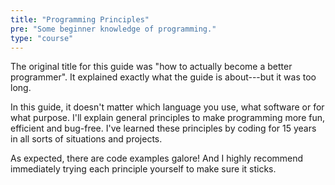```yaml
---
title: "Programming Principles"
pre: "Some beginner knowledge of programming."
type: "course"
---
```


The original title for this guide was "how to actually become a better programmer". It explained exactly what the guide is about---but it was too long. 

In this guide, it doesn't matter which language you use, what software or for what purpose. I'll explain general principles to make programming more fun, efficient and bug-free. I've learned these principles by coding for 15 years in all sorts of situations and projects. 

As expected, there are code examples galore! And I highly recommend immediately trying each principle yourself to make sure it sticks.